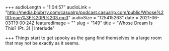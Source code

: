 +++
audioLength = "1:04:57"
audioLink = "http://media.blubrry.com/casualrp/podcast.casualrp.com/public/Whose%20Dream%3F%20Pt%203.mp3"
audioSize = "125415263"
date = 2021-06-03T19:00:24Z
featuredImage = ""
slug = "149"
title = "Whose Dream Is This? (Pt. 3) | Interlude"

+++
Things start to get spooky as the gang find themselves in a large room that may not be exactly as it seems.